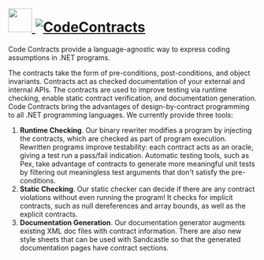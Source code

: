 # [<img src="https://cdn.rawgit.com/AdmiringWorm/chocolatey-packages/708102a2e6f271e3cf9fda41c7222f9f6a698e3a/icons/codecontracts.png" height="48" width="48" /> ![CodeContracts](https://img.shields.io/chocolatey/v/codecontracts.svg?label=CodeContracts&style=for-the-badge)](https://chocolatey.org/packages/codecontracts)

Code Contracts provide a language-agnostic way to express coding assumptions in .NET programs.

The contracts take the form of pre-conditions, post-conditions, and object invariants. Contracts act as checked documentation of your external and internal APIs. The contracts are used to improve testing via runtime checking, enable static contract verification, and documentation generation. Code Contracts bring the advantages of design-by-contract programming to all .NET programming languages. We currently provide three tools:

1. **Runtime Checking**. Our binary rewriter modifies a program by injecting the contracts, which are checked as part of program execution. Rewritten programs improve testability: each contract acts as an oracle, giving a test run a pass/fail indication. Automatic testing tools, such as Pex, take advantage of contracts to generate more meaningful unit tests by filtering out meaningless test arguments that don't satisfy the pre-conditions.
2. **Static Checking**. Our static checker can decide if there are any contract violations without even running the program! It checks for implicit contracts, such as null dereferences and array bounds, as well as the explicit contracts.
3. **Documentation Generation**. Our documentation generator augments existing XML doc files with contract information. There are also new style sheets that can be used with Sandcastle so that the generated documentation pages have contract sections.
